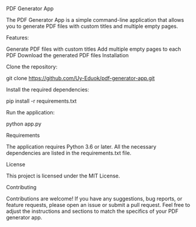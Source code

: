 PDF Generator App

The PDF Generator App is a simple command-line application that allows you to generate PDF files with custom titles and multiple empty pages.

Features:

Generate PDF files with custom titles
Add multiple empty pages to each PDF
Download the generated PDF files
Installation

Clone the repository:

git clone https://github.com/Uy-Eduok/pdf-generator-app.git

Install the required dependencies:

pip install -r requirements.txt

Run the application:

python app.py

Requirements

The application requires Python 3.6 or later. All the necessary dependencies are listed in the requirements.txt file.

License

This project is licensed under the MIT License.

Contributing

Contributions are welcome! If you have any suggestions, bug reports, or feature requests, please open an issue or submit a pull request.
Feel free to adjust the instructions and sections to match the specifics of your PDF generator app.